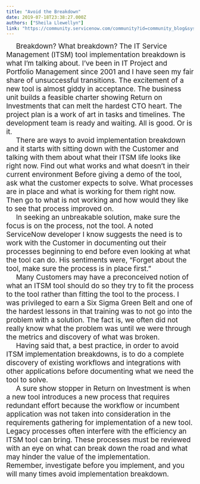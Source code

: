 ```yaml
---
title: "Avoid the Breakdown"
date: 2019-07-18T23:38:27.000Z
authors: ["Sheila Llewellyn"]
link: "https://community.servicenow.com/community?id=community_blog&sys_id=5f402754db363fc023f4a345ca961923"
---
```

<p><span style="font-size: 14pt;">     Breakdown? What breakdown? The IT Service Management (ITSM) tool implementation breakdown is what I’m talking about. I’ve been in IT Project and Portfolio Management since 2001 and I have seen my fair share of unsuccessful transitions. The excitement of a new tool is almost giddy in acceptance. The business unit builds a feasible charter showing Return on Investments that can melt the hardest CTO heart. The project plan is a work of art in tasks and timelines. The development team is ready and waiting. All is good. Or is it. </span><br /><span style="font-size: 14pt;">     There are ways to avoid implementation breakdown and it starts with sitting down with the Customer and talking with them about what their ITSM life looks like right now. Find out what works and what doesn’t in their current environment Before giving a demo of the tool, ask what the customer expects to solve. What processes are in place and what is working for them right now. Then go to what is not working and how would they like to see that process improved on. </span><br /><span style="font-size: 14pt;">     In seeking an unbreakable solution, make sure the focus is on the process, not the tool. A noted ServiceNow developer I know suggests the need is to work with the Customer in documenting out their processes beginning to end before even looking at what the tool can do. His sentiments were, “Forget about the tool, make sure the process is in place first.” </span><br /><span style="font-size: 14pt;">     Many Customers may have a preconceived notion of what an ITSM tool should do so they try to fit the process to the tool rather than fitting the tool to the process. I was privileged to earn a Six Sigma Green Belt and one of the hardest lessons in that training was to not go into the problem with a solution. The fact is, we often did not really know what the problem was until we were through the metrics and discovery of what was broken. </span><br /><span style="font-size: 14pt;">     Having said that, a best practice, in order to avoid ITSM implementation breakdowns, is to do a complete discovery of existing workflows and integrations with other applications before documenting what we need the tool to solve. </span><br /><span style="font-size: 14pt;">     A sure show stopper in Return on Investment is when a new tool introduces a new process that requires redundant effort because the workflow or incumbent application was not taken into consideration in the requirements gathering for implementation of a new tool. Legacy processes often interfere with the efficiency an ITSM tool can bring. These processes must be reviewed with an eye on what can break down the road and what may hinder the value of the implementation.</span><br /><span style="font-size: 14pt;">Remember, investigate before you implement, and you will many times avoid implementation breakdown.</span></p>